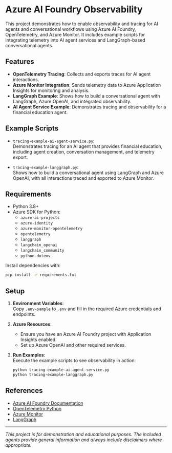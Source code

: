 # Azure AI Foundry Observability

This project demonstrates how to enable observability and tracing for AI agents and conversational workflows using Azure AI Foundry, OpenTelemetry, and Azure Monitor. It includes example scripts for integrating telemetry into AI agent services and LangGraph-based conversational agents.

## Features

- **OpenTelemetry Tracing**: Collects and exports traces for AI agent interactions.
- **Azure Monitor Integration**: Sends telemetry data to Azure Application Insights for monitoring and analysis.
- **LangGraph Example**: Shows how to build a conversational agent with LangGraph, Azure OpenAI, and integrated observability.
- **AI Agent Service Example**: Demonstrates tracing and observability for a financial education agent.

## Example Scripts

- `tracing-example-ai-agent-service.py`:  
  Demonstrates tracing for an AI agent that provides financial education, including agent creation, conversation management, and telemetry export.

- `tracing-example-langgraph.py`:  
  Shows how to build a conversational agent using LangGraph and Azure OpenAI, with all interactions traced and exported to Azure Monitor.

## Requirements

- Python 3.8+
- Azure SDK for Python:
  - `azure-ai-projects`
  - `azure-identity`
  - `azure-monitor-opentelemetry`
  - `opentelemetry`
  - `langgraph`
  - `langchain_openai`
  - `langchain_community`
  - `python-dotenv`

Install dependencies with:

```sh
pip install -r requirements.txt
```

## Setup

1. **Environment Variables**:  
   Copy `.env-sample` to `.env` and fill in the required Azure credentials and endpoints.

2. **Azure Resources**:  
   - Ensure you have an Azure AI Foundry project with Application Insights enabled.
   - Set up Azure OpenAI and other required services.

3. **Run Examples**:  
   Execute the example scripts to see observability in action:

   ```sh
   python tracing-example-ai-agent-service.py
   python tracing-example-langgraph.py
   ```

## References

- [Azure AI Foundry Documentation](https://learn.microsoft.com/en-us/azure/ai-foundry/what-is-azure-ai-foundry/)
- [OpenTelemetry Python](https://opentelemetry.io/docs/instrumentation/python/)
- [Azure Monitor](https://learn.microsoft.com/en-us/azure/azure-monitor/)
- [LangGraph](https://github.com/langchain-ai/langgraph)

---

*This project is for demonstration and educational purposes. The included agents provide general information and always include disclaimers where appropriate.*